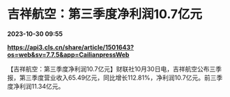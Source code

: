 # 吉祥航空：第三季度净利润10.7亿元

**2023-10-30 09:55**

**https://api3.cls.cn/share/article/1501643?os=web&sv=7.7.5&app=CailianpressWeb**

【吉祥航空：第三季度净利润10.7亿元】财联社10月30日电，吉祥航空公布三季报，第三季度营业收入65.49亿元，同比增长112.81%，净利润10.7亿元。前三季度净利润11.34亿元。